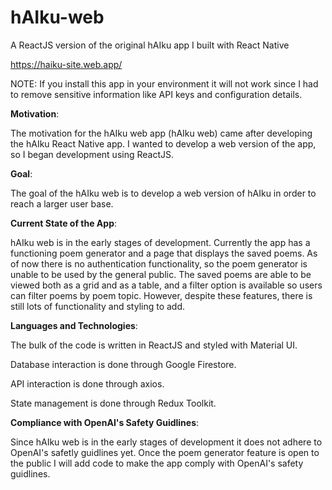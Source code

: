 # hAIku-web
A ReactJS version of the original hAIku app I built with React Native

https://haiku-site.web.app/

NOTE: If you install this app in your environment it will not work since I had to remove sensitive information like API keys and configuration details.

**Motivation**:

The motivation for the hAIku web app (hAIku web) came after developing the hAIku React Native app. I wanted to develop a web version of the app, so I began development using ReactJS.

**Goal**:

The goal of the hAIku web is to develop a web version of hAIku in order to reach a larger user base.

**Current State of the App**:

hAIku web is in the early stages of development. Currently the app has a functioning poem generator and a page that displays the saved poems. As of now there is no authentication functionality, so the poem generator is unable to be used by the general public. The saved poems are able to be viewed both as a grid and as a table, and a filter option is available so users can filter poems by poem topic. However, despite these features, there is still lots of functionality and styling to add.


**Languages and Technologies**:

The bulk of the code is written in ReactJS and styled with Material UI. 

Database interaction is done through Google Firestore.

API interaction is done through axios.

State management is done through Redux Toolkit.


**Compliance with OpenAI's Safety Guidlines**:

Since hAIku web is in the early stages of development it does not adhere to OpenAI's safetly guidlines yet. Once the poem generator feature is open to the public I will add code to make the app comply with OpenAI's safety guidlines. 


